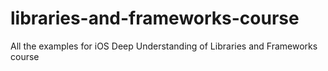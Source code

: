 # libraries-and-frameworks-course
All the examples for iOS Deep Understanding of Libraries and Frameworks course
